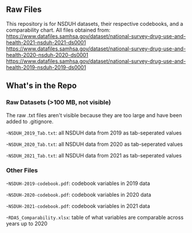 ## Raw Files
This repository is for NSDUH datasets, their respective codebooks, and a comparability chart. All files obtained from:
https://www.datafiles.samhsa.gov/dataset/national-survey-drug-use-and-health-2021-nsduh-2021-ds0001
https://www.datafiles.samhsa.gov/dataset/national-survey-drug-use-and-health-2020-nsduh-2020-ds0001
https://www.datafiles.samhsa.gov/dataset/national-survey-drug-use-and-health-2019-nsduh-2019-ds0001

## What's in the Repo
### Raw Datasets (>100 MB, not visible)
The raw .txt files aren't visible because they are too large and have been added to .gitignore.

-`NSDUH_2019_Tab.txt`: all NSDUH data from 2019 as tab-seperated values

-`NSDUH_2020_Tab.txt`: all NSDUH data from 2020 as tab-seperated values

-`NSDUH_2021_Tab.txt`: all NSDUH data from 2021 as tab-seperated values

### Other Files

-`NSDUH-2019-codebook.pdf`: codebook variables in 2019 data

-`NSDUH-2020-codebook.pdf`: codebook variables in 2020 data

-`NSDUH-2021-codebook.pdf`: codebook variables in 2021 data

-`RDAS_Comparability.xlsx`: table of what variables are comparable across years up to 2020